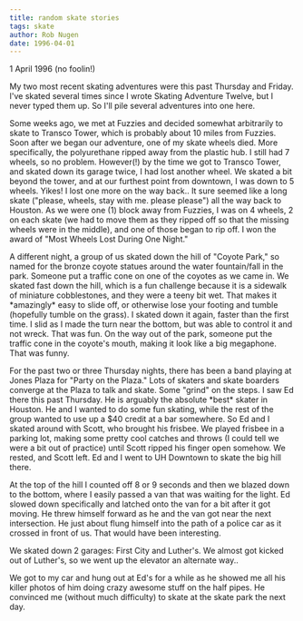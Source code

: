 ```yaml
---
title: random skate stories
tags: skate
author: Rob Nugen
date: 1996-04-01
---
```


<p class=date>1 April 1996 (no foolin!)</p>

<p>My two most recent skating adventures were this past Thursday and
Friday.  I've skated several times since I wrote Skating Adventure
Twelve, but I never typed them up.  So I'll pile several adventures
into one here.</p>

<p>Some weeks ago, we met at Fuzzies and decided somewhat arbitrarily
to skate to Transco Tower, which is probably about 10 miles from
Fuzzies.  Soon after we began our adventure, one of my skate wheels
died.  More specifically, the polyurethane ripped away from the
plastic hub.  I still had 7 wheels, so no problem.  However(!) by the
time we got to Transco Tower, and skated down its garage twice, I had
lost another wheel.  We skated a bit beyond the tower, and at our
furthest point from downtown, I was down to 5 wheels.  Yikes!  I lost
one more on the way back..  It sure seemed like a long skate ("please,
wheels, stay with me. please please") all the way back to Houston.  As
we were one (1) block away from Fuzzies, I was on 4 wheels, 2 on each
skate (we had to move them as they ripped off so that the missing
wheels were in the middle), and one of those began to rip off.  I won
the award of "Most Wheels Lost During One Night."</p>

<p>A different night, a group of us skated down the hill of "Coyote Park," 
so named for the bronze coyote statues around the water fountain/fall 
in the park.  Someone put a traffic cone on one of the coyotes as we
came in.   We skated fast down the hill, which is a fun challenge because
it is a sidewalk of miniature cobblestones, and they were a teeny bit 
wet.  That makes it *amazingly* easy to slide off, or otherwise lose
your footing and tumble (hopefully tumble on the grass).  I skated down
it again, faster than the first time.  I slid as I made the turn near the
bottom, but was able to control it and not wreck.  That was fun.   On the
way out of the park, someone put the traffic cone in the coyote's mouth,
making it look like a big megaphone.  That was funny.</p>

<p>For the past two or three Thursday nights, there has been a band playing
at Jones Plaza for "Party on the Plaza."  Lots of skaters and skate boarders
converge at the Plaza to talk and skate.  Some "grind" on the steps.
I saw Ed there this past Thursday.  He is arguably the absolute *best*
skater in Houston.  He and I wanted to do some fun skating, while the rest
of the group wanted to use up a $40 credit at a bar somewhere.  So Ed and
I skated around with Scott, who brought his frisbee.  We played frisbee
in a parking lot, making some pretty cool catches and throws (I could 
tell we were a bit out of practice) until Scott ripped his finger open
somehow.   We rested, and Scott left.  Ed and I went to UH Downtown
to skate the big hill there.</p>

<p>At the top of the hill I counted off 8 or 9 seconds and then we blazed down
to the bottom, where I easily passed a van that was waiting for the light.
Ed slowed down specifically and latched onto the van for a bit after it
got moving.  He threw himself forward as he and the van got near the next
intersection.  He just about flung himself into the path of a police car
as it crossed in front of us.  That would have been interesting.</p>

<p>We skated down 2 garages: First City and Luther's.  We almost got
kicked out of Luther's, so we went up the elevator an alternate
way..</p>

<p>We got to my car and hung out at Ed's for a while as he showed me
all his killer photos of him doing crazy awesome stuff on the half
pipes.  He convinced me (without much difficulty) to skate at the
skate park the next day.</p>
